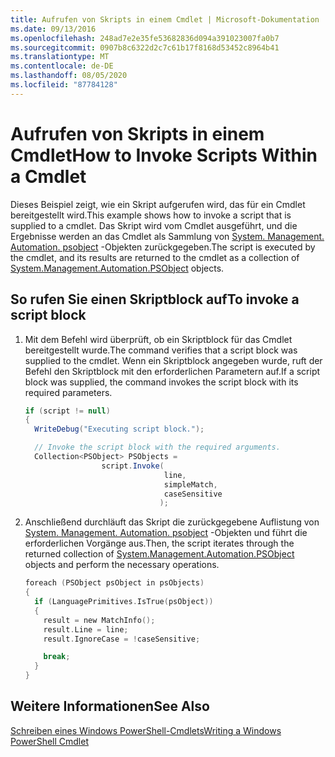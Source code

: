 ```yaml
---
title: Aufrufen von Skripts in einem Cmdlet | Microsoft-Dokumentation
ms.date: 09/13/2016
ms.openlocfilehash: 248ad7e2e35fe53682836d094a391023007fa0b7
ms.sourcegitcommit: 0907b8c6322d2c7c61b17f8168d53452c8964b41
ms.translationtype: MT
ms.contentlocale: de-DE
ms.lasthandoff: 08/05/2020
ms.locfileid: "87784128"
---
```

# <a name="how-to-invoke-scripts-within-a-cmdlet"></a><span data-ttu-id="ed2f6-102">Aufrufen von Skripts in einem Cmdlet</span><span class="sxs-lookup"><span data-stu-id="ed2f6-102">How to Invoke Scripts Within a Cmdlet</span></span>

<span data-ttu-id="ed2f6-103">Dieses Beispiel zeigt, wie ein Skript aufgerufen wird, das für ein Cmdlet bereitgestellt wird.</span><span class="sxs-lookup"><span data-stu-id="ed2f6-103">This example shows how to invoke a script that is supplied to a cmdlet.</span></span> <span data-ttu-id="ed2f6-104">Das Skript wird vom Cmdlet ausgeführt, und die Ergebnisse werden an das Cmdlet als Sammlung von [System. Management. Automation. psobject](/dotnet/api/System.Management.Automation.PSObject) -Objekten zurückgegeben.</span><span class="sxs-lookup"><span data-stu-id="ed2f6-104">The script is executed by the cmdlet, and its results are returned to the cmdlet as a collection of [System.Management.Automation.PSObject](/dotnet/api/System.Management.Automation.PSObject) objects.</span></span>

## <a name="to-invoke-a-script-block"></a><span data-ttu-id="ed2f6-105">So rufen Sie einen Skriptblock auf</span><span class="sxs-lookup"><span data-stu-id="ed2f6-105">To invoke a script block</span></span>

1. <span data-ttu-id="ed2f6-106">Mit dem Befehl wird überprüft, ob ein Skriptblock für das Cmdlet bereitgestellt wurde.</span><span class="sxs-lookup"><span data-stu-id="ed2f6-106">The command verifies that a script block was supplied to the cmdlet.</span></span> <span data-ttu-id="ed2f6-107">Wenn ein Skriptblock angegeben wurde, ruft der Befehl den Skriptblock mit den erforderlichen Parametern auf.</span><span class="sxs-lookup"><span data-stu-id="ed2f6-107">If a script block was supplied, the command invokes the script block with its required parameters.</span></span>

    ```csharp
    if (script != null)
    {
      WriteDebug("Executing script block.");

      // Invoke the script block with the required arguments.
      Collection<PSObject> PSObjects =
                     script.Invoke(
                                   line,
                                   simpleMatch,
                                   caseSensitive
                                  );
    ```

2. <span data-ttu-id="ed2f6-108">Anschließend durchläuft das Skript die zurückgegebene Auflistung von [System. Management. Automation. psobject](/dotnet/api/System.Management.Automation.PSObject) -Objekten und führt die erforderlichen Vorgänge aus.</span><span class="sxs-lookup"><span data-stu-id="ed2f6-108">Then, the script iterates through the returned collection of [System.Management.Automation.PSObject](/dotnet/api/System.Management.Automation.PSObject) objects and perform the necessary operations.</span></span>

    ```c
    foreach (PSObject psObject in psObjects)
    {
      if (LanguagePrimitives.IsTrue(psObject))
      {
        result = new MatchInfo();
        result.Line = line;
        result.IgnoreCase = !caseSensitive;

        break;
      }
    }

    ```

## <a name="see-also"></a><span data-ttu-id="ed2f6-109">Weitere Informationen</span><span class="sxs-lookup"><span data-stu-id="ed2f6-109">See Also</span></span>

[<span data-ttu-id="ed2f6-110">Schreiben eines Windows PowerShell-Cmdlets</span><span class="sxs-lookup"><span data-stu-id="ed2f6-110">Writing a Windows PowerShell Cmdlet</span></span>](./writing-a-windows-powershell-cmdlet.md)
